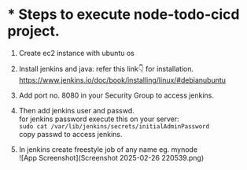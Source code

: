 # * Steps to execute node-todo-cicd project.

1. Create ec2 instance with ubuntu os<br>
2. Install jenkins and java: refer this link👇 for installation.<br>
   https://www.jenkins.io/doc/book/installing/linux/#debianubuntu

3. Add port no. 8080 in your Security Group to access jenkins.<br>
4. Then add jenkins user and passwd.<br>
   for jenkins password execute this on your server:<br>
   `sudo cat /var/lib/jenkins/secrets/initialAdminPassword`<br>
   copy passwd to access jenkins.<br>

5. In jenkins create freestyle job of any name eg. mynode<br>
   ![App Screenshot](Screenshot 2025-02-26 220539.png)


